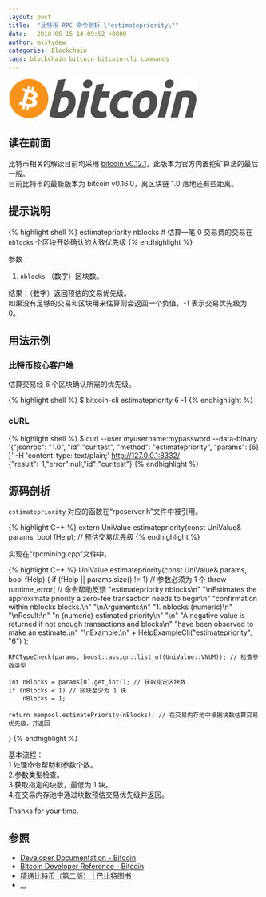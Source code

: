 ```yaml
---
layout: post
title:  "比特币 RPC 命令剖析 \"estimatepriority\""
date:   2018-06-15 14:09:52 +0800
author: mistydew
categories: Blockchain
tags: blockchain bitcoin bitcoin-cli commands
---
```

![bitcoin](/images/20180504/bitcoin.svg)

## 读在前面
比特币相关的解读目前均采用 [bitcoin v0.12.1](https://github.com/bitcoin/bitcoin/tree/v0.12.1)，此版本为官方内置挖矿算法的最后一版。<br>
目前比特币的最新版本为 bitcoin v0.16.0，离区块链 1.0 落地还有些距离。

## 提示说明

{% highlight shell %}
estimatepriority nblocks # 估算一笔 0 交易费的交易在 `nblocks` 个区块开始确认的大致优先级
{% endhighlight %}

参数：<br>
1. `nblocks` （数字）区块数。

结果：（数字）返回预估的交易优先级。<br>
如果没有足够的交易和区块用来估算则会返回一个负值，-1 表示交易优先级为 0。

## 用法示例

### 比特币核心客户端

估算交易经 6 个区块确认所需的优先级。

{% highlight shell %}
$ bitcoin-cli estimatepriority 6
-1
{% endhighlight %}

### cURL

{% highlight shell %}
$ curl --user myusername:mypassword --data-binary '{"jsonrpc": "1.0", "id":"curltest", "method": "estimatepriority", "params": [6] }' -H 'content-type: text/plain;' http://127.0.0.1:8332/
{"result":-1,"error":null,"id":"curltest"}
{% endhighlight %}

## 源码剖析
`estimatepriority` 对应的函数在“rpcserver.h”文件中被引用。

{% highlight C++ %}
extern UniValue estimatepriority(const UniValue& params, bool fHelp); // 预估交易优先级
{% endhighlight %}

实现在“rpcmining.cpp”文件中。

{% highlight C++ %}
UniValue estimatepriority(const UniValue& params, bool fHelp)
{
    if (fHelp || params.size() != 1) // 参数必须为 1 个
        throw runtime_error( // 命令帮助反馈
            "estimatepriority nblocks\n"
            "\nEstimates the approximate priority a zero-fee transaction needs to begin\n"
            "confirmation within nblocks blocks.\n"
            "\nArguments:\n"
            "1. nblocks     (numeric)\n"
            "\nResult:\n"
            "n              (numeric) estimated priority\n"
            "\n"
            "A negative value is returned if not enough transactions and blocks\n"
            "have been observed to make an estimate.\n"
            "\nExample:\n"
            + HelpExampleCli("estimatepriority", "6")
            );

    RPCTypeCheck(params, boost::assign::list_of(UniValue::VNUM)); // 检查参数类型

    int nBlocks = params[0].get_int(); // 获取指定区块数
    if (nBlocks < 1) // 区块至少为 1 块
        nBlocks = 1;

    return mempool.estimatePriority(nBlocks); // 在交易内存池中根据块数估算交易优先级，并返回
}
{% endhighlight %}

基本流程：<br>
1.处理命令帮助和参数个数。<br>
2.参数类型检查。<br>
3.获取指定的块数，最低为 1 块。<br>
4.在交易内存池中通过块数预估交易优先级并返回。

Thanks for your time.

## 参照
* [Developer Documentation - Bitcoin](https://bitcoin.org/en/developer-documentation)
* [Bitcoin Developer Reference - Bitcoin](https://bitcoin.org/en/developer-reference#estimatepriority)
* [精通比特币（第二版） \| 巴比特图书](http://book.8btc.com/masterbitcoin2cn)
* [...](https://github.com/mistydew/blockchain)
